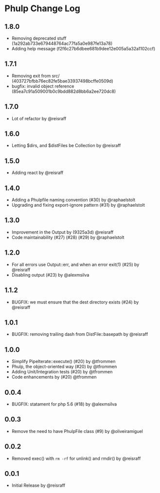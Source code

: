 # Phulp Change Log

## 1.8.0

- Removing deprecated stuff (1a292ab733e679448764ac77fa5a0e987fe13a78)
- Adding help message (f2f6c27b6dbee681b9dee12e005a5a32a1102ccf)

## 1.7.1

- Removing exit from src/ (403727bfbb76ec82fe5bae33937498bcffe0509d)
- bugfix: invalid object reference (85ea7c91a509001b0c9bdd882d8bb6a2ee720dc8)

## 1.7.0

- Lot of refactor by @reisraff

## 1.6.0

- Letting $dirs, and $distFiles be Collection by @reisraff

## 1.5.0

- Adding react by @reisraff

## 1.4.0

- Adding a Phulpfile naming convention (#30) by @raphaelstolt
- Upgrading and fixing export-ignore pattern (#31) by @raphaelstolt

## 1.3.0

- Improvement in the Output by (9325a3d) @reisraff
- Code maintainability (#27) (#28) (#29) by @raphaelstolt

## 1.2.0

- For all errors use Output::err, and when an error exit(1) (#25) by @reisraff
- Disabling output (#23) by @alexmsilva

## 1.1.2

- BUGFIX: we must ensure that the dest directory exists (#24) by @reisraff

## 1.0.1

- BUGFIX: removing trailing dash from DistFile::basepath by @reisraff

## 1.0.0

- Simplify PipeIterate::execute() (#20) by @tfrommen
- Phulp, the object-oriented way (#20) by @tfrommen
- Adding Unit/Integration tests (#20) by @tfrommen
- Code enhancements by (#20) @tfrommen

## 0.0.4

- BUGFIX: statament for php 5.6 (#18) by @alexmsilva

## 0.0.3

- Remove the need to have PhulpFile class (#9) by @oliveiramiguel

## 0.0.2

- Removed exec() with `rm -rf` for unlink() and rmdir() by @reisraff

## 0.0.1

- Initial Release by @reisraff
